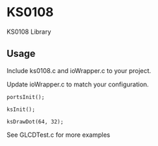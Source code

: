 KS0108
======

KS0108 Library


Usage
-------
Include ks0108.c and ioWrapper.c to your project.

Update ioWrapper.c to match your configuration.

	portsInit();

	ksInit();
	
	ksDrawDot(64, 32);
	
	
See GLCDTest.c for more examples